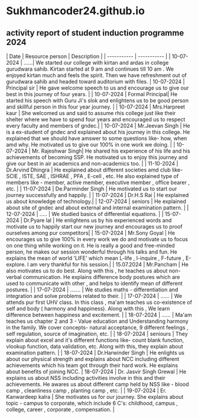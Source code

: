# Sukhmancoder24.github.io 
## activity report of student induction programme 2024

| Date | Resource person | Description |
| ----------- | ----------- |
| 10-07-2024 | ......| We started our college with kirtan and ardas in college gurudwara sahib. Kirtan started at 9 am and continues till 10 am . We enjoyed kirtan much and feels the spirit. Then we have refreshment out of gurudwara sahib and headed toward auditorium with files. 
| 10-07-2024 | Principal sir | He gave welcome speech to us and encourage us to give our best in this journey of four years. | 
| 10-07-2024 | Formal Principal| He started his speech with Guru Ji's slok and enlightens us to be good person and skillful person in this four year journey. | 
| 10-07-2024 | Mrs.Harpreet kaur | She welcomed us and said to assume rhis college just like their shelter where we have to spend four years and encouraged us to respect every faculty and members of gndec.|
| 10-07-2024 | Mr.Jeevan Singh | He is a ex-student of gndec and explained about his journey in this college. He explained that we should have amswer to some questions like- how, when amd why. He motivated us to give our 100% in one work we doing. | 
| 10-07-2024 | Mr. Rajeshwar Singh| He shared his experience of his life and his achievements of becoming SSP. He motivated us to enjoy this journey and give our best in air academics and non-academics too. | 
| 11-10-2024 | Dr.Arvind Dhingra | He explained about different societies amd club like- SCIE , ISTE, SAE , ISHRAE , PFA , E-cell , etc. He also explained type of members like - member, active member, executive member , office bearer , etc. | 
| 11-07-2024 | De.Parminder Singh | He motivated us to start our journey successfully and happily. | 
| 11-07-2024 | Dr.H.S Rai | He explained us about knowledge of technology.|
| 12-07-2024 | seniors | He explained about site of gndec and about external and internal examination pattern. | 
| 12-07-2024 | ..... | We studied basics of differential equations. | 
| 15-07-2024 | Dr.Pyare lal | He enlightens us by his experienced words and motivate us to happily start our new journey and encourages us to proof ourselves among pur competitors|
| 15-07-2024 | Mr.Sony Goyal | He encourages us to give 100% in every work we do and motivate us to focus on one thing while working on it. He is really a good and free-minded person, he makes our session wonderful through his talks and fun. He explains the mean of world 'LIFE' which mean L-life , I-inquire , F-future , E-explore. I am very thankful for his session.| 
| 15.07.2024 | Mr.Pancham | He also motivates us to do best. Along with this , he teaches us about non-verbal communication. He explains difference body postures which are used to communicate with other , and helps to identify mean of  different postures. | 
| 17-07-2024 | ....... | We studies maths - differentiation and integration and solve problems related to their. |
| 17-07-2024 | ...... | We attends pur first UHV class. In this class , ma'am teaches us co-existence of self and body ( harmony and happiness). Along with this , We learn difference between happiness and excitement. | 
| 18-07-2024 | ...... | Ma'am teaches us chapter 2 and 3 - Value education and Understanding harmony in the family. We cover concepts- natural acceptance, 9 different feelings , self regulation, source of imagination, etc. | 
| 18-07-2024 | seniours | They explain about excel and it's different functions like- count blank function, vlookup function, data validation, etc. Along with this, they explain about examination pattern. | 
| 18-07-2024 | Dr.Harwinder Singh | He enlights us about our physical strength and explains about NCC including different achievements which his team got through their hard work. He explains about benefits of joining NCC.
| 18-07-2024 | Dr. Jasvir Singh Grewal | He explains us about NSS including activities involve in this and their achievements. He awares us about different camp held by NSS like - blood camp , cleanliness camp , planting camp , etc. | 
| 19-07-2024 | Er. Kanwardeep kalra | She motivates us for our journey. She explains about topic - campus to corporate, which include 6 C's: childhood, campus , college, career , corporate , compensation. |
